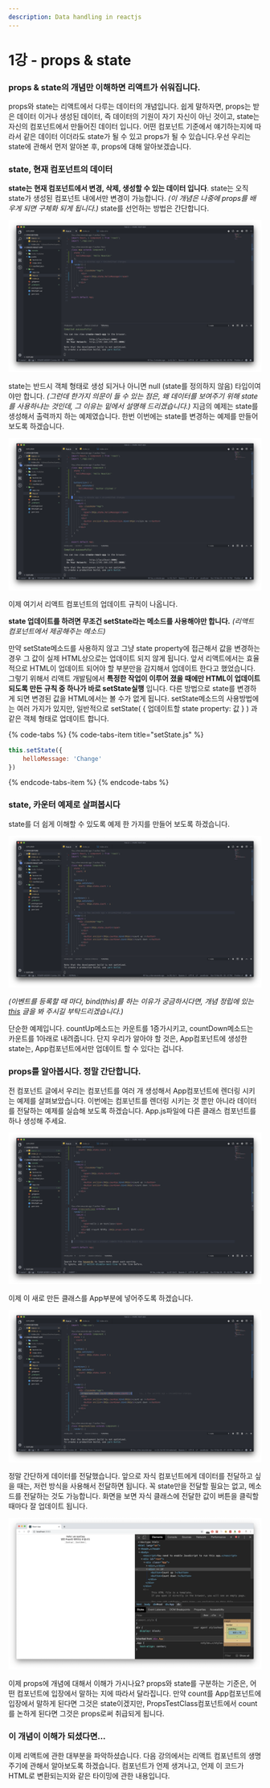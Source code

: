 ```yaml
---
description: Data handling in reactjs
---
```


# 1강 - props & state

### props & state의 개념만 이해하면 리액트가 쉬워집니다.

props와 state는 리액트에서 다루는 데이터의 개념입니다. 쉽게 말하자면, props는 받은 데이터 이거나 생성된 데이터, 즉 데이터의 기원이 자기 자신이 아닌 것이고, state는 자신의 컴포넌트에서 만들어진 데이터 입니다. 어떤 컴포넌트 기준에서 얘기하는지에 따라서 같은 데이터 이더라도 state가 될 수 있고 props가 될 수 있습니다.우선 우리는 state에 관해서 먼저 알아본 후, props에 대해 알아보겠습니다.

### state, 현재 컴포넌트의 데이터

**state는 현재 컴포넌트에서 변경, 삭제, 생성할 수 있는 데이터 입니다**. state는 오직 state가 생성된 컴포넌트 내에서만 변경이 가능합니다. _\(이 개념은 나중에 props를 배우게 되면 구체화 되게 됩니다.\)_ state를 선언하는 방법은 간단합니다.

![state&#xB97C; &#xC815;&#xC758;&#xD558;&#xACE0;, &#xAC12;&#xC744; &#xCD9C;&#xB825;&#xAE4C;&#xC9C0; &#xD588;&#xC2B5;&#xB2C8;&#xB2E4;.](.gitbook/assets/2019-03-10-2.56.44.png)

state는 반드시 객체 형태로 생성 되거나 아니면 null \(state를 정의하지 않음\) 타입이여야만 합니다. _\(그런데 한가지 의문이 들 수 있는 점은, 왜 데이터를 보여주기 위해 state를 사용하냐는 것인데, 그 이유는 밑에서 설명해 드리겠습니다.\)_ 지금의 예제는 state를 생성해서 출력까지 하는 예제였습니다. 한번 이번에는 state를 변경하는 예제를 만들어 보도록 하겠습니다.

![state&#xC5C5;&#xB370;&#xC774;&#xD2B8;](.gitbook/assets/2019-03-10-3.04.16.png)

이제 여기서 리액트 컴포넌트의 업데이트 규칙이 나옵니다. 

**state 업데이트를 하려면 무조건 setState라는 메소드를 사용해야만 합니다.** _\(리액트 컴포넌트에서 제공해주는 메소드\)_ 

만약 setState메소드를 사용하지 않고 그냥 state property에 접근해서 값을 변경하는 경우 그 값이 실제 HTML상으로는 업데이트 되지 않게 됩니다. 앞서 리액트에서는 효율적으로 HTML이 업데이트 되어야 할 부분만을 감지해서 업데이트 한다고 했었습니다. 그렇기 위해서 리액트 개발팀에서 **특정한 작업이 이루어 졌을 때에만 HTML이 업데이트 되도록 만든 규칙 중 하나가 바로 setState실행** 입니다. 다른 방법으로 state를 변경하게 되면 변경된 값을 HTML에서는 볼 수가 없게 됩니다. setState메소드의 사용방법에는 여러 가지가 있지만, 일반적으로 setState\( { 업데이트할 state property: 값 } \) 과 같은 객체 형태로 업데이트 합니다.

{% code-tabs %}
{% code-tabs-item title="setState.js" %}
```javascript
this.setState({
    helloMessage: 'Change'
})
```
{% endcode-tabs-item %}
{% endcode-tabs %}

### state, 카운터 예제로 살펴봅시다

state를 더 쉽게 이해할 수 있도록 예제 한 가지를 만들어 보도록 하겠습니다.

![countUp, countDown](.gitbook/assets/2019-03-10-5.35.47.png)

_\(이벤트를 등록할 때 마다, bind\(this\)를 하는 이유가 궁금하시다면, 개념 정립에 있는_ [_this_](this.md) _글을 봐 주시길 부탁드리겠습니다.\)_ 

단순한 예제입니다. countUp메소드는 카운트를 1증가시키고, countDown메소드는 카운트를 1아래로 내려줍니다. 단지 우리가 알아야 할 것은, App컴포넌트에 생성한 state는, App컴포넌트에서만 업데이트 할 수 있다는 겁니다.

### props를 알아봅시다. 정말 간단합니다.

전 컴포넌트 글에서 우리는 컴포넌트를 여러 개 생성해서 App컴포넌트에 렌더링 시키는 예제를 살펴보았습니다. 이번에는 컴포넌트를 렌더링 시키는 것 뿐만 아니라 데이터를 전달하는 예제를 실습해 보도록 하겠습니다. App.js파일에 다른 클래스 컴포넌트를 하나 생성해 주세요.

![&#xC0C8;&#xB85C;&#xC6B4; &#xD074;&#xB798;&#xC2A4;&#xB97C; &#xC0DD;&#xC131;&#xD588;&#xC2B5;&#xB2C8;&#xB2E4;.](.gitbook/assets/2019-03-10-5.45.43.png)

이제 이 새로 만든 클래스를 App부분에 넣어주도록 하겠습니다.

![&#xC0C8;&#xB85C; &#xB9CC;&#xB4E0; &#xD074;&#xB798;&#xC2A4;&#xB97C; &#xC8FC;&#xC785; &#xC2DC;&#xCF30;&#xC2B5;&#xB2C8;&#xB2E4;.](.gitbook/assets/2019-03-10-5.47.21.png)

정말 간단하게 데이터를 전달했습니다. 앞으로 자식 컴포넌트에게 데이터를 전달하고 싶을 때는, 저런 방식을 사용해서 전달하면 됩니다. 꼭 state만을 전달할 필요는 없고, 메소드를 전달하는 것도 가능합니다. 화면을 보면 자식 클래스에 전달한 값이 버튼을 클릭할 때마다 잘 업데이트 됩니다.

![&#xC790;&#xC2DD; &#xD074;&#xB798;&#xC2A4;&#xC5D0;&#xAC8C; &#xC804;&#xB2EC;&#xD558;&#xAE30;](.gitbook/assets/2019-03-10-5.49.13.png)

이제 props에 개념에 대해서 이해가 가시나요? props와 state를 구분하는 기준은, 어떤 컴포넌트에 입장에서 말하는 지에 따라서 달라집니다. 만약 count를 App컴포넌트에 입장에서 말하게 된다면 그것은 state이겠지만, PropsTestClass컴포넌트에서 count를 논하게 된다면 그것은 props로써 취급되게 됩니다.

### 이 개념이 이해가 되셨다면...

이제 리액트에 관한 대부분을 파악하셨습니다. 다음 강의에서는 리액트 컴포넌트의 생명 주기에 관해서 알아보도록 하겠습니다. 컴포넌트가 언제 생겨나고, 언제 이 코드가 HTML로 변환되는지와 같은 타이밍에 관한 내용입니다.

